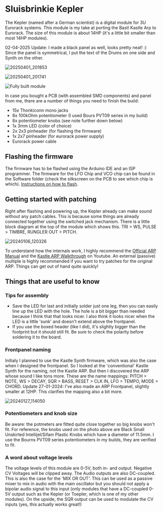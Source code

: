 # Sluisbrinkie Kepler
The Kepler (named after a German scientist) is a digital module for 3U Eurorack systems. This module is my take at porting the Bastl Kastle Arp to Eurorack. The size of this module is about 14HP (it's a little bit smaller than most 14HP modules).

02-04-2025 Update: I made a black panel as well, looks pretty neat! :) Since the panel is symmetrical, I put the text of the Drums on one side and Synth on the other.

![20250401_201853](https://github.com/user-attachments/assets/00e2413c-4649-4b59-b3c7-6b91078e5716)

![20250401_201741](https://github.com/user-attachments/assets/68a1cae9-3638-48ea-9bcc-f635c700db4c)

![Fully built module](https://github.com/niektb/sluisbrinkie-eurorack-published/assets/1948785/5b2d75d8-9da9-4ddc-9673-966e0306e4b7)

In case you bought a PCB (with assembled SMD components) and panel from me, there are a number of things you need to finish the build:
- 15x Thonkiconn mono jacks
- 8x 100kOhm potentiometer (I used Bours PVT09 series in my build)
- 8x potentiometer knobs (see note further down below)
- 1x 3mm LED (color of choice)
- 2x 2x3 pinheader (for flashing the firmware)
- 1x 2x7 pinheader (for eurorack power supply)
- Eurorack power cable

## Flashing the firmware
The firmware has to be flashed using the Arduino IDE and an ISP programmer. The firmware for the LFO Chip and VCO chip can be found in the Software folder (check the silkscreen on the PCB to see which chip is which). [Instructions on how to flash](https://highlowtech.org/?p=1695).

## Getting started with patching
Right after flashing and powering up, the Kepler already can make sound without any patch cables. This is because some things are already connected together using the switched jack mechanism. There is a little block diagram at the top of the module which shows this. TRI > WS, PULSE > TIMBRE, RUNGLER OUT > PITCH.

![20240106_120326](https://github.com/niektb/sluisbrinkie-eurorack-published/assets/1948785/eaca5b53-44c1-4c91-8427-d68ba5e6b84a)

To understand how the internals work, I highly recommend the [Official ARP Manual](https://bastl-instruments.com/content/files/manual-kastle-arp.pdf) and the
[Kastle ARP Walkthrough](https://www.youtube.com/watch?v=Qxb1zNuFSnc) on Youtube. An external (passive) multiple is highly recommended if you want to try patches for the original ARP. Things can get out of hand quite quickly!

## Things that are useful to know
### Tips for assembly
- Save the LED for last and initially solder just one leg, then you can easily line up the LED with the hole. The hole is a bit bigger than needed because I think that that looks nicer. I also think it looks nicer when the LED is a little 'sunk' and doesn't extend above the frontpanel.
- If you use the boxed header (like I did), it's slightly bigger than the footprint but it should still fit. Be sure to check the polarity before soldering it to the board.

### Frontpanel naming
Initialy I planned to use the Kastle Synth firmware, which was also the case when I designed the frontpanel. So I looked at the 'conventional' Kastle Synth for the naming, not the Kastle ARP. But then I discovered the ARP whose sound I like tons more. These are the name mappings:
PITCH > NOTE,
WS > DECAY,
SQR > BASS,
RESET > CLK IN,
LFO > TEMPO,
MODE > CHORD.
Update 27-01-2024: I've also made an ARP Frontpanel, slightly smaller at 12HP. This clarifies the mapping also a bit more.

![20240127_114050](https://github.com/niektb/sluisbrinkie-eurorack-published/assets/1948785/c6d7d34a-cf09-471c-908f-455df3c375b1)

### Potentiometers and knob size
Be aware: the potmeters are fitted quite close together so big knobs won't fit. For reference, the knobs used on the photo above are Black Small Unskirted Intellijel/Sifam Plastic Knobs which have a diameter of 11.5mm. I use the Bourns PVT09 series potentiometers in my builds, they are verified to fit.

### A word about voltage levels
The voltage levels of this module are 0-5V, both in- and output. Negative CV Voltages will be clipped away. The Audio outputs are also DC-coupled. This is also the case for the 'MIX OR OUT'. This can be used as a passive mixer to mix in audio with the main oscillator but you should not apply a bipolar audio signal to this input (only modules that have a DC-coupled 0-5V output such as the Kepler (or Toepler, which is one of my other modules). On the upside, the SQR output can be used to modulate the CV inputs (yes, this actually works great!)
